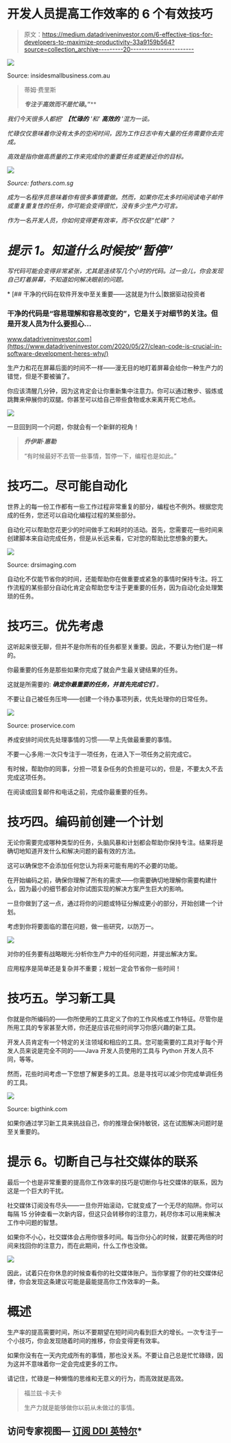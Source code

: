 # 开发人员提高工作效率的 6 个有效技巧

> 原文：<https://medium.datadriveninvestor.com/6-effective-tips-for-developers-to-maximize-productivity-33a9159b564?source=collection_archive---------20----------------------->

![](img/3712bea7a88150d6d92fa3e2c9c9ba0e.png)

Source: insidesmallbusiness.com.au

> 蒂姆·费里斯
> 
> ***专注于高效而不是忙碌*。”****

*我们今天很多人都把' ***【忙碌的*** '和' ***高效的*** '混为一谈。*

*忙碌仅仅意味着你没有太多的空闲时间，因为工作日志中有大量的任务需要你去完成。*

*高效是指你做高质量的工作来完成你的重要任务或更接近你的目标。*

*![](img/f3c376655a03ea4fa5783e74e5753dc8.png)*

*Source: fathers.com.sg*

*成为一名程序员意味着你有很多事情要做。然而，如果你花太多时间阅读电子邮件或重复重复性的任务，你可能会变得很忙，没有多少生产力可言。*

*作为一名开发人员，你如何变得更有效率，而不仅仅是“忙碌”？*

# *提示 1。知道什么时候按“暂停”*

*写代码可能会变得非常紧张，尤其是连续写几个小时的代码。过一会儿，你会发现自己盯着屏幕，不知道如何解决眼前的问题。*

*[](https://www.datadriveninvestor.com/2020/05/27/clean-code-is-crucial-in-software-development-heres-why/) [## 干净的代码在软件开发中至关重要——这就是为什么|数据驱动投资者

### 干净的代码是“容易理解和容易改变的”，它是关于对细节的关注。但是开发人员为什么要担心…

www.datadriveninvestor.com](https://www.datadriveninvestor.com/2020/05/27/clean-code-is-crucial-in-software-development-heres-why/) 

生产力和花在屏幕后面的时间不一样——漫无目的地盯着屏幕会给你一种生产力的错觉，但是不要被骗了。

你应该清醒几分钟，因为这肯定会让你重新集中注意力。你可以通过散步、锻炼或跳舞来伸展你的双腿。你甚至可以给自己带些食物或水来离开死亡地点。

![](img/8f6b1b96f8230665aea4b0943ec916c8.png)

一旦回到同一个问题，你就会有一个新鲜的视角！

> ***乔伊斯·惠勒***
> 
> “有时候最好不去管一些事情，暂停一下，编程也是如此。”

# 技巧二。尽可能自动化

世界上的每一份工作都有一些工作过程非常重复的部分，编程也不例外。根据您完成的任务，您还可以自动化编程过程的某些部分。

自动化可以帮助您花更少的时间做手工和耗时的活动。首先，您需要花一些时间来创建脚本来自动完成任务，但是从长远来看，它对您的帮助比您想象的要大。

![](img/a58aa368d3699929ce61f34deba41928.png)

Source: drsimaging.com

自动化不仅能节省你的时间，还能帮助你在做重要或紧急的事情时保持专注。将工作流程的某些部分自动化肯定会帮助您专注于更重要的任务，因为自动化会处理繁琐的任务。

# 技巧三。优先考虑

这听起来很无聊，但并不是你所有的任务都至关重要。因此，不要认为他们是一样的。

你最重要的任务是那些如果你完成了就会产生最关键结果的任务。

这就是所需要的: ***确定你最重要的任务，并首先完成它们*** *。*

不要让自己被任务压垮——创建一个待办事项列表，优先处理你的日常任务。

![](img/5a6a3787533ba7e42f51cac5b88a2d61.png)

Source: proservice.com

养成安排时间优先处理事情的习惯——早上先做最重要的事情。

不要一心多用:一次只专注于一项任务，在进入下一项任务之前完成它。

有时候，帮助你的同事，分担一项复杂任务的负担是可以的，但是，不要太久不去完成这项任务。

在阅读或回复邮件和电话之前，完成你最重要的任务。

# 技巧四。编码前创建一个计划

无论你需要完成哪种类型的任务，头脑风暴和计划都会帮助你保持专注。结果将是确切地知道开发什么和解决问题的最有效的方法。

这可以确保您不会添加任何您认为将来可能有用的不必要的功能。

在开始编码之前，确保你理解了所有的需求——你需要确切地理解你需要构建什么，因为最小的细节都会对你试图实现的解决方案产生巨大的影响。

一旦你做到了这一点，通过将你的问题或特征分解成更小的部分，开始创建一个计划。

考虑到你将要面临的潜在问题，做一些研究，以防万一。

![](img/92fd707b904d75eefc2bc866ae7387c7.png)

对你的任务要有战略眼光:分析你生产力中的任何问题，并提出解决方案。

应用程序是简单还是复杂并不重要；规划一定会节省你一些时间！

# 技巧五。学习新工具

你就是你所编码的——你所使用的工具定义了你的工作风格或工作特征。尽管你是所用工具的专家甚至大师，你还是应该花些时间学习你感兴趣的新工具。

开发人员肯定有一个特定的关注领域和相应的工具。您可能需要的工具对于每个开发人员来说是完全不同的——Java 开发人员使用的工具与 Python 开发人员不同，等等。

然而，花些时间考虑一下您想了解更多的工具。总是寻找可以减少你完成单调任务的工具。

![](img/bf3cdce41450854889c09398927c53af.png)

Source: bigthink.com

如果你通过学习新工具来挑战自己，你的推理会保持敏锐，这在试图解决问题时是至关重要的。

# 提示 6。切断自己与社交媒体的联系

最后一个也是非常重要的提高你工作效率的技巧是切断你与社交媒体的联系，因为这是一个巨大的干扰。

社交媒体订阅没有尽头——一旦你开始滚动，它就变成了一个无尽的陷阱。你可以每隔 15 分钟查看一次新内容，但这只会转移你的注意力，耗尽你本可以用来解决工作中问题的智慧。

如果你不小心，社交媒体会占用你很多时间。每当你分心的时候，就要花两倍的时间来找回你的注意力，而在此期间，什么工作也没做。

![](img/dff91f1f30a6fa30cc4a37cd609a0d76.png)

因此，试着只在你休息的时候查看你的社交媒体账户。当你掌握了你的社交媒体纪律，你会发现这条建议可能是最能提高你工作效率的一条。

# 概述

生产率的提高需要时间，所以不要期望在短时间内看到巨大的增长。一次专注于一个小技巧，你会发现随着时间的推移，你会变得更有效率。

如果你没有在一天内完成所有的事情，那也没关系。不要让自己总是忙忙碌碌，因为这并不意味着你一定会完成更多的工作。

请记住，忙碌是一种懒惰的思维和无意义的行为，而高效就是高效。

> 福兰兹·卡夫卡
> 
> 生产力就是能够做你以前从未做过的事情。

## 访问专家视图— [订阅 DDI 英特尔](https://datadriveninvestor.com/ddi-intel)*